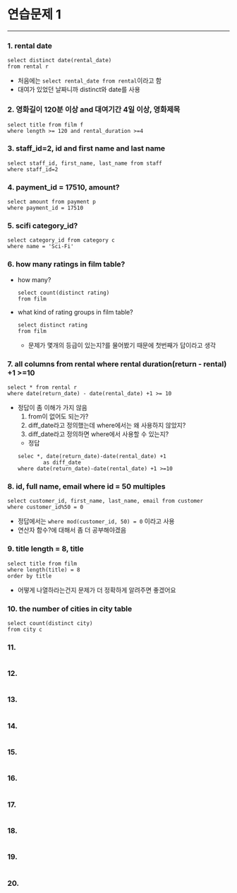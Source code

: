 # 연습문제 1
---
### 1. rental date
```
select distinct date(rental_date) 
from rental r 
```
  - 처음에는 `select rental_date from rental`이라고 함
  - 대여가 있었던 날짜니까 distinct와 date를 사용

### 2. 영화길이 120분 이상 and 대여기간 4일 이상, 영화제목
```
select title from film f 
where length >= 120 and rental_duration >=4
```

### 3. staff_id=2, id and first name and last name
```
select staff_id, first_name, last_name from staff
where staff_id=2
```

### 4. payment_id = 17510, amount?
```
select amount from payment p 
where payment_id = 17510
```

### 5. scifi category_id?
```
select category_id from category c 
where name = 'Sci-Fi'
```

### 6. how many ratings in film table?
* how many?
  ```
  select count(distinct rating)  
  from film
  ```
* what kind of rating groups in film table?
  ```
  select distinct rating
  from film
  ```
  - 문제가 몇개의 등급이 있는지?를 물어봤기 때문에 첫번째가 답이라고 생각

### 7. all columns from rental where rental duration(return - rental) +1 >=10 
```
select * from rental r
where date(return_date) - date(rental_date) +1 >= 10
```
  - 정답이 좀 이해가 가지 않음
    1) from이 없어도 되는가?
    2) diff_date라고 정의했는데 where에서는 왜 사용하지 않았지?
    3) diff_date라고 정의하면 where에서 사용할 수 있는지?
    * 정답
    ```
    selec *, date(return_date)-date(rental_date) +1
            as diff_date
    where date(return_date)-date(rental_date) +1 >=10
    ```
### 8. id, full name, email where id = 50 multiples
```
select customer_id, first_name, last_name, email from customer
where customer_id%50 = 0
```
  - 정답에서는 `where mod(customer_id, 50) = 0` 이라고 사용
  - 연산자 함수?에 대해서 좀 더 공부해야겠음

### 9. title length = 8, title
```
select title from film
where length(title) = 8
order by title
```
  - 어떻게 나열하라는건지 문제가 더 정확하게 알려주면 좋겠어요
 
### 10. the number of cities in city table
```
select count(distinct city) 
from city c
```

### 11.
```
```

### 12.
```
```

### 13.
```
```

### 14.
```
```

### 15.
```
```

### 16.
```
```

### 17.
```
```

### 18.
```
```

### 19.
```
```

### 20.
```
```


